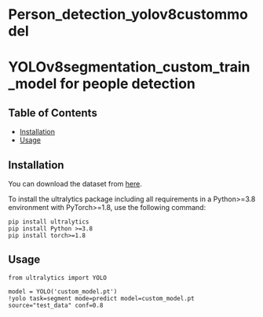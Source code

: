 # Person_detection_yolov8custommodel
# YOLOv8segmentation_custom_train_model for people detection

## Table of Contents
- [Installation](#installation)
- [Usage](#usage)



## Installation
You can download the dataset from [here](https://universe.roboflow.com/project-uqpx7/people_segmentation_exo).

To install the ultralytics package including all requirements in a Python>=3.8 environment with PyTorch>=1.8, use the following command:
```
pip install ultralytics
pip install Python >=3.8
pip install torch>=1.8
```

## Usage
```
from ultralytics import YOLO

model = YOLO('custom_model.pt')
!yolo task=segment mode=predict model=custom_model.pt source="test_data" conf=0.8
```


